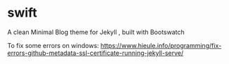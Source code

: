 swift
=====

A clean Minimal Blog theme for Jekyll , built with Bootswatch


To fix some errors on windows:
https://www.hieule.info/programming/fix-errors-github-metadata-ssl-certificate-running-jekyll-serve/
